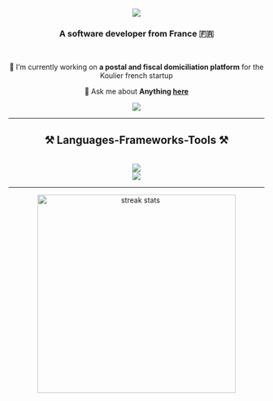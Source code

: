 <h1 align="center">
    <img src="https://readme-typing-svg.herokuapp.com/?font=Meslo&duration=3000&color=39D353&center=true&lines=Hi+There!+👋;+I'm+Matteo+Glock!;" />
</h1>

<h3 align="center">A software developer from France 🇫🇷</h3>

<br/>

<div align="center">
 
 🔭 I’m currently working on **a postal and fiscal domiciliation platform** for the Koulier french startup
 
 <!--  🌱 I’m currently learning **Thai language, Whisper, Kubernetes** -->

💬 Ask me about **Anything [here](https://github.com/mgloc/issues)**

 </div>
 
<div align="center"> 
  <a href="https://linkedin.com/in/mglock" target="_blank">
    <img src="https://img.shields.io/badge/LinkedIn-0077B5?style=for-the-badge&logo=linkedin&logoColor=white" target="_blank" />
  </a>
</div>

 <hr/>
 
<h2 align="center">⚒️ Languages-Frameworks-Tools ⚒️</h2>
<br/>
<div align="center">
    <img src="https://skillicons.dev/icons?i=typescript,go,rust,python,nodejs,javascript,postgresql,svelte" />
    <br>
    <img src="https://skillicons.dev/icons?i=docker,kubernetes,github,figma,tailwind" />
</div>

<hr/>

<div align=center>
  <img width=390 src="https://github-readme-streak-stats-salesp07.vercel.app/?user=mgloc&count_private=true&theme=github-dark&border_radius=10" alt="streak stats"/>
  
</div>
